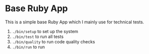 # Base Ruby App

This is a simple base Ruby App which I mainly use for technical tests.

1. `./bin/setup` to set up the system
1. `./bin/test` to run all tests
1. `./bin/quality` to run code quality checks
1. `./bin/run` to run
